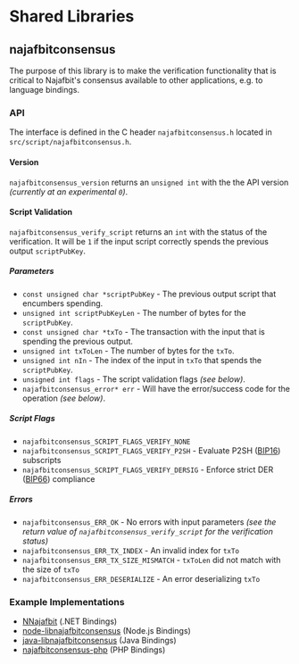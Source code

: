 Shared Libraries
================

## najafbitconsensus

The purpose of this library is to make the verification functionality that is critical to Najafbit's consensus available to other applications, e.g. to language bindings.

### API

The interface is defined in the C header `najafbitconsensus.h` located in  `src/script/najafbitconsensus.h`.

#### Version

`najafbitconsensus_version` returns an `unsigned int` with the the API version *(currently at an experimental `0`)*.

#### Script Validation

`najafbitconsensus_verify_script` returns an `int` with the status of the verification. It will be `1` if the input script correctly spends the previous output `scriptPubKey`.

##### Parameters
- `const unsigned char *scriptPubKey` - The previous output script that encumbers spending.
- `unsigned int scriptPubKeyLen` - The number of bytes for the `scriptPubKey`.
- `const unsigned char *txTo` - The transaction with the input that is spending the previous output.
- `unsigned int txToLen` - The number of bytes for the `txTo`.
- `unsigned int nIn` - The index of the input in `txTo` that spends the `scriptPubKey`.
- `unsigned int flags` - The script validation flags *(see below)*.
- `najafbitconsensus_error* err` - Will have the error/success code for the operation *(see below)*.

##### Script Flags
- `najafbitconsensus_SCRIPT_FLAGS_VERIFY_NONE`
- `najafbitconsensus_SCRIPT_FLAGS_VERIFY_P2SH` - Evaluate P2SH ([BIP16](https://github.com/najafbit/bips/blob/master/bip-0016.mediawiki)) subscripts
- `najafbitconsensus_SCRIPT_FLAGS_VERIFY_DERSIG` - Enforce strict DER ([BIP66](https://github.com/najafbit/bips/blob/master/bip-0066.mediawiki)) compliance

##### Errors
- `najafbitconsensus_ERR_OK` - No errors with input parameters *(see the return value of `najafbitconsensus_verify_script` for the verification status)*
- `najafbitconsensus_ERR_TX_INDEX` - An invalid index for `txTo`
- `najafbitconsensus_ERR_TX_SIZE_MISMATCH` - `txToLen` did not match with the size of `txTo`
- `najafbitconsensus_ERR_DESERIALIZE` - An error deserializing `txTo`

### Example Implementations
- [NNajafbit](https://github.com/NicolasDorier/NNajafbit/blob/master/NNajafbit/Script.cs#L814) (.NET Bindings)
- [node-libnajafbitconsensus](https://github.com/bitpay/node-libnajafbitconsensus) (Node.js Bindings)
- [java-libnajafbitconsensus](https://github.com/dexX7/java-libnajafbitconsensus) (Java Bindings)
- [najafbitconsensus-php](https://github.com/Bit-Wasp/najafbitconsensus-php) (PHP Bindings)
